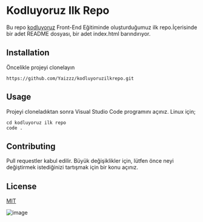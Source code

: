 # Kodluyoruz Ilk Repo

Bu repo [kodluyoruz](https://kodluyoruz.org/) Front-End Eğitiminde oluşturduğumuz ilk repo.İçerisinde bir adet README dosyası, bir adet index.html barındırıyor.

## Installation

Öncelikle projeyi clonelayın

```
https://github.com/Yaizzz/kodluyoruzilkrepo.git
```

## Usage

Projeyi cloneladıktan sonra Visual Studio Code programını açınız.
Linux için;
```
cd kodluyoruz ilk repo
code .
```

## Contributing

Pull requestler kabul edilir. Büyük değişiklikler için, lütfen önce neyi değiştirmek istediğinizi tartışmak için bir konu açınız.

## License
[MIT](https://choosealicense.com/licenses/mit/)

![image](https://www.hizliresim.com/p28kq1c)